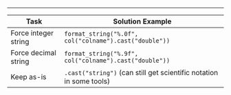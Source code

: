 

---

| Task                 | Solution Example                                                    |
| -------------------- | ------------------------------------------------------------------- |
| Force integer string | `format_string("%.0f", col("colname").cast("double"))`              |
| Force decimal string | `format_string("%.9f", col("colname").cast("double"))`              |
| Keep as-is           | `.cast("string")` (can still get scientific notation in some tools) |



```